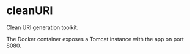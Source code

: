 cleanURI
========

Clean URI generation toolkit.

The Docker container exposes a Tomcat instance with the app on port 8080.
